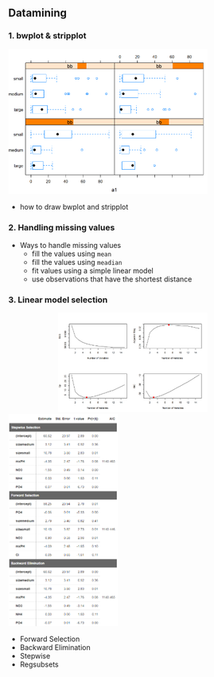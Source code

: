 ## Datamining

### 1. bwplot & stripplot
<p>
    <img src="png/stripplot.PNG" width="400" />
</p>  

* how to draw bwplot and stripplot 
    
### 2. Handling missing values
* Ways to handle missing values
    + fill the values using `mean`
    + fill the values using `meadian`
    + fit values using a simple linear model
    + use observations that have the shortest distance  
     
### 3. Linear model selection
<img src="png/linear_model_selection.png" width="300" hspace="100"/> <img src="png/model.PNG" width="220"/>

* Forward Selection
* Backward Elimination
* Stepwise
* Regsubsets
